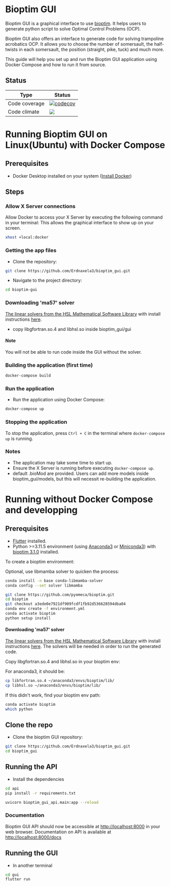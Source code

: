 
# Bioptim GUI

Bioptim GUI is a graphical interface to use [bioptim](https://github.com/pyomeca/bioptim). It helps users to generate python script to solve Optimal Control Problems (OCP).

Bioptim GUI also offers an interface to generate code for solving trampoline acrobatics OCP.
It allows you to choose the number of somersault, the half-twists in each somersault, the position (straight, pike, tuck) and much more.

This guide will help you set up and run the Bioptim GUI application using Docker Compose and how to run it from source.

## Status

| Type          |Status                                                                                                                                                                |
|---------------|-----------------------------------------------------------------------------------------------------------------------------------------------------------------------|
| Code coverage | [![codecov](https://codecov.io/gh/Erdnaxela3/bioptim_gui/graph/badge.svg?token=BDDRIU6QO5)](https://codecov.io/gh/Erdnaxela3/bioptim_gui)                                   |
| Code climate  | <a href="https://codeclimate.com/github/Erdnaxela3/bioptim_gui/maintainability"><img src="https://api.codeclimate.com/v1/badges/1f0c8a0756000c5764d2/maintainability" /></a> |

# Running Bioptim GUI on Linux(Ubuntu) with Docker Compose

## Prerequisites

- Docker Desktop installed on your system ([Install Docker](<https://www.docker.com/products/docker-desktop/>))

## Steps

### Allow X Server connections

Allow Docker to access your X Server by executing the following command in your terminal:
This allows the graphical interface to show up on your screen.

```bash
xhost +local:docker
```

### Getting the app files

- Clone the repository:

```bash
git clone https://github.com/Erdnaxela3/bioptim_gui.git
```

- Navigate to the project directory:

 ```bash
cd bioptim-gui
```

### Downloading 'ma57' solver

[The linear solvers from the HSL Mathematical Software Library](http://www.hsl.rl.ac.uk/index.html) with install instructions [here](https://github.com/casadi/casadi/wiki/Obtaining-HSL).

- copy libgfortran.so.4 and libhsl.so inside bioptim_gui/gui

#### Note

You will not be able to run code inside the GUI without the solver.

### Building the application (first time)

```bash
docker-compose build
```

### Run the application

- Run the application using Docker Compose:

```bash
docker-compose up
```

### Stopping the application

To stop the application, press `Ctrl + C` in the terminal where `docker-compose up` is running.

### Notes

- The application may take some time to start up.
- Ensure the X Server is running before executing `docker-compose up`.
- default .bioMod are provided. Users can add more models inside bioptim_gui/models, but this will necessit re-building the application.

# Running without Docker Compose and developping

## Prerequisites

- [Flutter](https://docs.flutter.dev/get-started/install) installed.
- Python >=3.11.5 environment (using [Anaconda3](https://docs.anaconda.com/free/anaconda/install/index.html) or [Miniconda3](https://docs.conda.io/projects/miniconda/en/latest/miniconda-install.html)) with [bioptim 3.1.0](https://github.com/pyomeca/bioptim) installed.

To create a bioptim environment:

Optional, use libmamba solver to quicken the process:

```bash
conda install -n base conda-libmamba-solver
conda config --set solver libmamba
```

```bash
git clone https://github.com/pyomeca/bioptim.git
cd bioptim
git checkout a3ede0e7921df909fcdf1fb92d536628594dba04
conda env create -f environment.yml
conda activate bioptim
python setup install
```

#### Downloading 'ma57' solver

[The linear solvers from the HSL Mathematical Software Library](http://www.hsl.rl.ac.uk/index.html) with install instructions [here](https://github.com/casadi/casadi/wiki/Obtaining-HSL). The solvers will be needed in order to run the generated code.

Copy libgfortran.so.4 and libhsl.so in your bioptim env:

For anaconda3, it should be:

```bash
cp libfortran.so.4 ~/anaconda3/envs/bioptim/lib/
cp libhsl.so ~/anaconda3/envs/bioptim/lib/
```

If this didn't work, find your bioptim env path:

```bash
conda activate bioptim
which python
```

## Clone the repo

- Clone the bioptim GUI repository:

```bash
git clone https://github.com/Erdnaxela3/bioptim_gui.git
cd bioptim_gui
```

## Running the API

- Install the dependencies

```bash
cd api
pip install -r requirements.txt
```

```bash
uvicorn bioptim_gui_api.main:app --reload 
```

### Documentation

Bioptim GUI API should now be accessible at <http://localhost:8000> in your web browser.
Documentation on API is available  at <http://localhost:8000/docs>

## Running the GUI

- In another terminal

```bash
cd gui
flutter run
```
